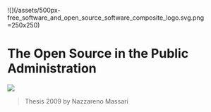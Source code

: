 ![](/assets/500px-free_software_and_open_source_software_composite_logo.svg.png =250x250)

# The Open Source in the Public Administration

[![](https://img.shields.io/badge/Donations-tallycoin-blue.svg)](https://tallyco.in/NazzMass/)

> Thesis 2009 by Nazzareno Massari






